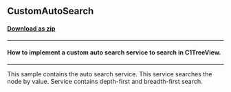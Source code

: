 ## CustomAutoSearch
#### [Download as zip](https://grapecity.github.io/DownGit/#/home?url=https://github.com/GrapeCity/ComponentOne-WinForms-Samples/tree/master/NetFramework\TreeView\VB\CustomAutoSearch)
____
#### How to implement a custom auto search service to search in C1TreeView.
____
This sample contains the auto search service. This service searches the node by value. Service contains depth-first and breadth-first search. 
